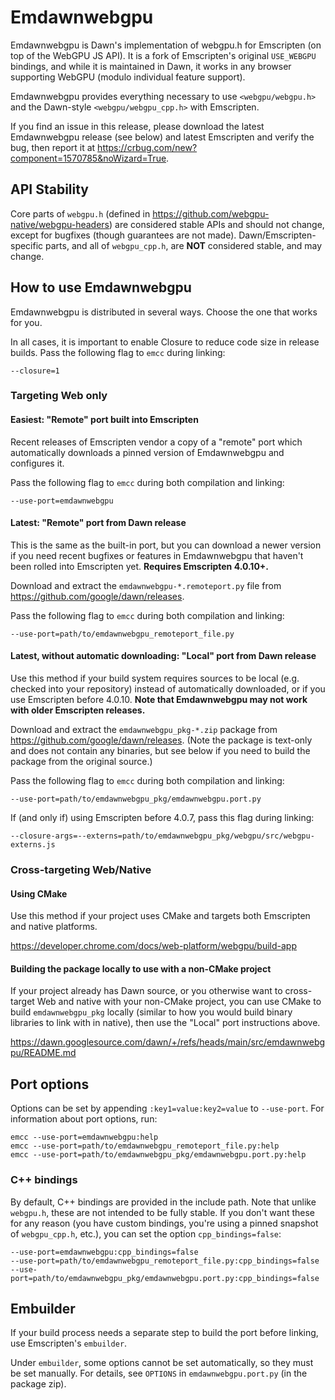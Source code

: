 # Emdawnwebgpu

Emdawnwebgpu is Dawn's implementation of webgpu.h for Emscripten (on top of the
WebGPU JS API). It is a fork of Emscripten's original `USE_WEBGPU` bindings,
and while it is maintained in Dawn, it works in any browser supporting WebGPU
(modulo individual feature support).

Emdawnwebgpu provides everything necessary to use `<webgpu/webgpu.h>` and the
Dawn-style `<webgpu/webgpu_cpp.h>` with Emscripten.

<!-- TODO(crbug.com/430616385): Link to a sample project. -->

If you find an issue in this release, please download the latest Emdawnwebgpu
release (see below) and latest Emscripten and verify the bug, then report it at
<https://crbug.com/new?component=1570785&noWizard=True>.

## API Stability

Core parts of `webgpu.h` (defined in
<https://github.com/webgpu-native/webgpu-headers>) are considered stable APIs
and should not change, except for bugfixes (though guarantees are not made).
Dawn/Emscripten-specific parts, and all of `webgpu_cpp.h`, are **NOT**
considered stable, and may change.

## How to use Emdawnwebgpu

Emdawnwebgpu is distributed in several ways. Choose the one that works for you.

In all cases, it is important to enable Closure to reduce code size in release
builds. Pass the following flag to `emcc` during linking:

    --closure=1

### Targeting Web only

#### Easiest: "Remote" port built into Emscripten

Recent releases of Emscripten vendor a copy of a "remote" port which
automatically downloads a pinned version of Emdawnwebgpu and configures it.

Pass the following flag to `emcc` during both compilation and linking:

    --use-port=emdawnwebgpu

#### Latest: "Remote" port from Dawn release

This is the same as the built-in port, but you can download a newer version if
you need recent bugfixes or features in Emdawnwebgpu that haven't been rolled
into Emscripten yet. **Requires Emscripten 4.0.10+.**

Download and extract the `emdawnwebgpu-*.remoteport.py` file from
<https://github.com/google/dawn/releases>.

Pass the following flag to `emcc` during both compilation and linking:

    --use-port=path/to/emdawnwebgpu_remoteport_file.py

#### Latest, without automatic downloading: "Local" port from Dawn release

Use this method if your build system requires sources to be local (e.g. checked
into your repository) instead of automatically downloaded, or if you use
Emscripten before 4.0.10.
**Note that Emdawnwebgpu may not work with older Emscripten releases.**

Download and extract the `emdawnwebgpu_pkg-*.zip` package from
<https://github.com/google/dawn/releases>.
(Note the package is text-only and does not contain any binaries, but see below
if you need to build the package from the original source.)

Pass the following flag to `emcc` during both compilation and linking:

    --use-port=path/to/emdawnwebgpu_pkg/emdawnwebgpu.port.py

If (and only if) using Emscripten before 4.0.7, pass this flag during linking:

    --closure-args=--externs=path/to/emdawnwebgpu_pkg/webgpu/src/webgpu-externs.js

### Cross-targeting Web/Native

#### Using CMake

Use this method if your project uses CMake and targets both Emscripten and
native platforms.

<https://developer.chrome.com/docs/web-platform/webgpu/build-app>

#### Building the package locally to use with a non-CMake project

If your project already has Dawn source, or you otherwise want to cross-target
Web and native with your non-CMake project, you can use CMake to build
`emdawnwebgpu_pkg` locally (similar to how you would build binary libraries
to link with in native), then use the "Local" port instructions above.

<https://dawn.googlesource.com/dawn/+/refs/heads/main/src/emdawnwebgpu/README.md>

## Port options

Options can be set by appending `:key1=value:key2=value` to `--use-port`.
For information about port options, run:

    emcc --use-port=emdawnwebgpu:help
    emcc --use-port=path/to/emdawnwebgpu_remoteport_file.py:help
    emcc --use-port=path/to/emdawnwebgpu_pkg/emdawnwebgpu.port.py:help

### C++ bindings

By default, C++ bindings are provided in the include path. Note that unlike
`webgpu.h`, these are not intended to be fully stable. If you don't want these
for any reason (you have custom bindings, you're using a pinned snapshot of
`webgpu_cpp.h`, etc.), you can set the option `cpp_bindings=false`:

    --use-port=emdawnwebgpu:cpp_bindings=false
    --use-port=path/to/emdawnwebgpu_remoteport_file.py:cpp_bindings=false
    --use-port=path/to/emdawnwebgpu_pkg/emdawnwebgpu.port.py:cpp_bindings=false

## Embuilder

If your build process needs a separate step to build the port before linking,
use Emscripten's `embuilder`.

Under `embuilder`, some options cannot be set automatically, so they must be
set manually. For details, see `OPTIONS` in `emdawnwebgpu.port.py` (in the
package zip).
